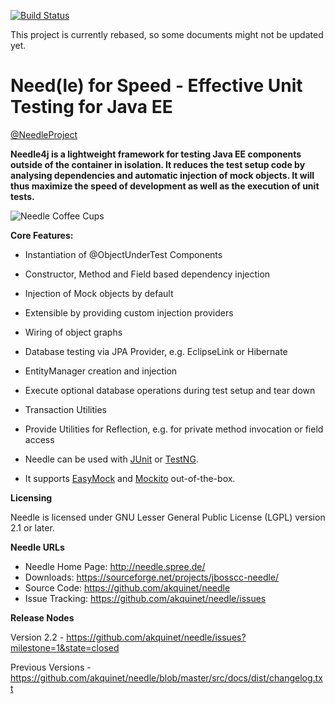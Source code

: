 [![Build Status](https://buildhive.cloudbees.com/job/akquinet/job/needle/badge/icon)](https://buildhive.cloudbees.com/job/akquinet/job/needle/)

This project is currently rebased, so some documents might not be updated yet.


Need(le) for Speed - Effective Unit Testing for Java EE
================================
[@NeedleProject](https://twitter.com/NeedleProject)

**Needle4j is a lightweight framework for testing Java EE components outside of the
container in isolation. It reduces the test setup code by analysing dependencies and
automatic injection of mock objects. It will thus maximize the speed of development
as well as the execution of unit tests.**

![Needle Coffee Cups](http://needle.spree.de/public/images/needle-coffeecups-380px.jpg)


**Core Features:**

* Instantiation of @ObjectUnderTest Components
* Constructor, Method and Field based dependency injection
* Injection of Mock objects by default
* Extensible by providing custom injection providers
* Wiring of object graphs

* Database testing via JPA Provider, e.g. EclipseLink or Hibernate
* EntityManager creation and injection
* Execute optional database operations during test setup and tear down
* Transaction Utilities

* Provide Utilities for Reflection, e.g. for private method invocation or field access

* Needle can be used with [JUnit](http://www.junit.org/) or [TestNG](http://testng.org/).
* It supports [EasyMock](http://www.easymock.org/) and [Mockito](http://code.google.com/p/mockito/) out-of-the-box.



**Licensing**

Needle is licensed under GNU Lesser General Public License (LGPL) version 2.1 or later.


**Needle URLs**

* Needle Home Page:	http://needle.spree.de/
* Downloads:				https://sourceforge.net/projects/jbosscc-needle/
* Source Code:			https://github.com/akquinet/needle
* Issue Tracking:			https://github.com/akquinet/needle/issues

**Release Nodes**

Version 2.2 - https://github.com/akquinet/needle/issues?milestone=1&state=closed

Previous Versions - https://github.com/akquinet/needle/blob/master/src/docs/dist/changelog.txt

